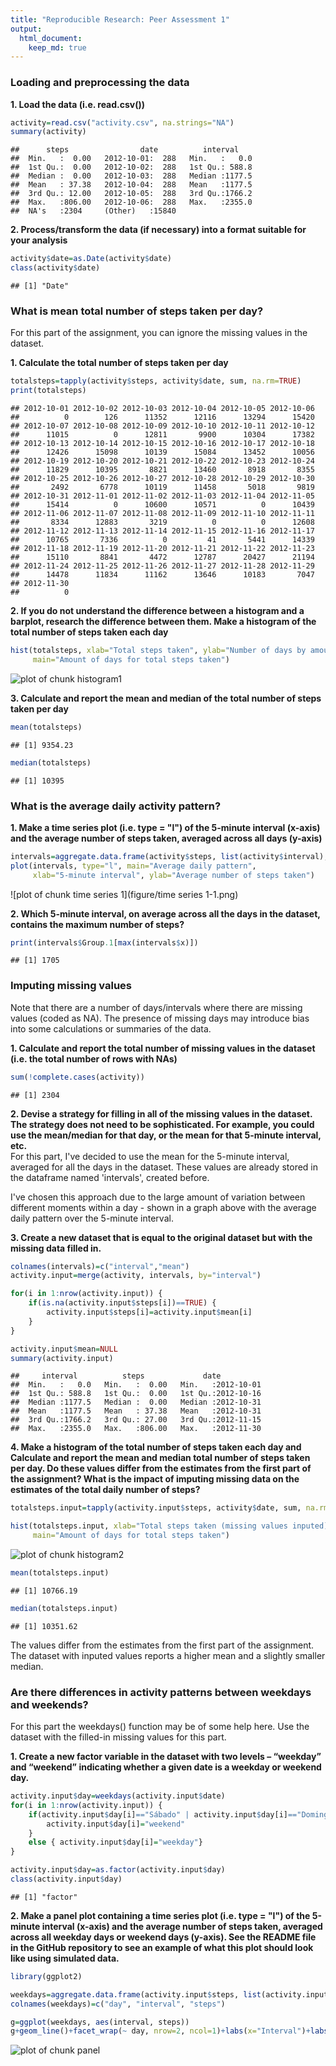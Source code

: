 ```yaml
---
title: "Reproducible Research: Peer Assessment 1"
output: 
  html_document: 
    keep_md: true
---
```


### Loading and preprocessing the data

**1. Load the data (i.e. read.csv())**


```r
activity=read.csv("activity.csv", na.strings="NA")
summary(activity)
```

```
##      steps                date          interval     
##  Min.   :  0.00   2012-10-01:  288   Min.   :   0.0  
##  1st Qu.:  0.00   2012-10-02:  288   1st Qu.: 588.8  
##  Median :  0.00   2012-10-03:  288   Median :1177.5  
##  Mean   : 37.38   2012-10-04:  288   Mean   :1177.5  
##  3rd Qu.: 12.00   2012-10-05:  288   3rd Qu.:1766.2  
##  Max.   :806.00   2012-10-06:  288   Max.   :2355.0  
##  NA's   :2304     (Other)   :15840
```

**2. Process/transform the data (if necessary) into a format suitable for your analysis**


```r
activity$date=as.Date(activity$date)
class(activity$date)
```

```
## [1] "Date"
```

### What is mean total number of steps taken per day?
For this part of the assignment, you can ignore the missing values in the dataset.

**1. Calculate the total number of steps taken per day**


```r
totalsteps=tapply(activity$steps, activity$date, sum, na.rm=TRUE)
print(totalsteps)
```

```
## 2012-10-01 2012-10-02 2012-10-03 2012-10-04 2012-10-05 2012-10-06 
##          0        126      11352      12116      13294      15420 
## 2012-10-07 2012-10-08 2012-10-09 2012-10-10 2012-10-11 2012-10-12 
##      11015          0      12811       9900      10304      17382 
## 2012-10-13 2012-10-14 2012-10-15 2012-10-16 2012-10-17 2012-10-18 
##      12426      15098      10139      15084      13452      10056 
## 2012-10-19 2012-10-20 2012-10-21 2012-10-22 2012-10-23 2012-10-24 
##      11829      10395       8821      13460       8918       8355 
## 2012-10-25 2012-10-26 2012-10-27 2012-10-28 2012-10-29 2012-10-30 
##       2492       6778      10119      11458       5018       9819 
## 2012-10-31 2012-11-01 2012-11-02 2012-11-03 2012-11-04 2012-11-05 
##      15414          0      10600      10571          0      10439 
## 2012-11-06 2012-11-07 2012-11-08 2012-11-09 2012-11-10 2012-11-11 
##       8334      12883       3219          0          0      12608 
## 2012-11-12 2012-11-13 2012-11-14 2012-11-15 2012-11-16 2012-11-17 
##      10765       7336          0         41       5441      14339 
## 2012-11-18 2012-11-19 2012-11-20 2012-11-21 2012-11-22 2012-11-23 
##      15110       8841       4472      12787      20427      21194 
## 2012-11-24 2012-11-25 2012-11-26 2012-11-27 2012-11-28 2012-11-29 
##      14478      11834      11162      13646      10183       7047 
## 2012-11-30 
##          0
```

**2. If you do not understand the difference between a histogram and a barplot, research the difference between them. Make a histogram of the total number of steps taken each day**


```r
hist(totalsteps, xlab="Total steps taken", ylab="Number of days by amount of steps",
     main="Amount of days for total steps taken")
```

![plot of chunk histogram1](figure/histogram1-1.png) 

**3. Calculate and report the mean and median of the total number of steps taken per day**


```r
mean(totalsteps)
```

```
## [1] 9354.23
```

```r
median(totalsteps)
```

```
## [1] 10395
```

### What is the average daily activity pattern? 
**1. Make a time series plot (i.e. type = "l") of the 5-minute interval (x-axis) and the average number of steps taken, averaged across all days (y-axis)**


```r
intervals=aggregate.data.frame(activity$steps, list(activity$interval), mean, na.rm=TRUE)
plot(intervals, type="l", main="Average daily pattern",
     xlab="5-minute interval", ylab="Average number of steps taken")
```

![plot of chunk time series 1](figure/time series 1-1.png) 

**2. Which 5-minute interval, on average across all the days in the dataset, contains the maximum number of steps?**


```r
print(intervals$Group.1[max(intervals$x)])
```

```
## [1] 1705
```

### Imputing missing values
Note that there are a number of days/intervals where there are missing values (coded as NA). The presence of missing days may introduce bias into some calculations or summaries of the data.

**1. Calculate and report the total number of missing values in the dataset (i.e. the total number of rows with NAs)**


```r
sum(!complete.cases(activity))
```

```
## [1] 2304
```

**2. Devise a strategy for filling in all of the missing values in the dataset. The strategy does not need to be sophisticated. For example, you could use the mean/median for that day, or the mean for that 5-minute interval, etc.**  
For this part, I've decided to use the mean for the 5-minute interval, averaged for all the days in the dataset. These values are already stored in the dataframe named 'intervals', created before.

I've chosen this approach due to the large amount of variation between different moments within a day - shown in a graph above with the average daily pattern over the 5-minute interval.

**3. Create a new dataset that is equal to the original dataset but with the missing data filled in.**


```r
colnames(intervals)=c("interval","mean")
activity.input=merge(activity, intervals, by="interval")

for(i in 1:nrow(activity.input)) {
    if(is.na(activity.input$steps[i])==TRUE) {
        activity.input$steps[i]=activity.input$mean[i]
    }
}

activity.input$mean=NULL
summary(activity.input)
```

```
##     interval          steps             date           
##  Min.   :   0.0   Min.   :  0.00   Min.   :2012-10-01  
##  1st Qu.: 588.8   1st Qu.:  0.00   1st Qu.:2012-10-16  
##  Median :1177.5   Median :  0.00   Median :2012-10-31  
##  Mean   :1177.5   Mean   : 37.38   Mean   :2012-10-31  
##  3rd Qu.:1766.2   3rd Qu.: 27.00   3rd Qu.:2012-11-15  
##  Max.   :2355.0   Max.   :806.00   Max.   :2012-11-30
```

**4. Make a histogram of the total number of steps taken each day and Calculate and report the mean and median total number of steps taken per day. Do these values differ from the estimates from the first part of the assignment? What is the impact of imputing missing data on the estimates of the total daily number of steps?**


```r
totalsteps.input=tapply(activity.input$steps, activity$date, sum, na.rm=TRUE)

hist(totalsteps.input, xlab="Total steps taken (missing values inputed)", ylab="Number of days by amount of steps",
     main="Amount of days for total steps taken")
```

![plot of chunk histogram2](figure/histogram2-1.png) 

```r
mean(totalsteps.input)
```

```
## [1] 10766.19
```

```r
median(totalsteps.input)
```

```
## [1] 10351.62
```

The values differ from the estimates from the first part of the assignment. The dataset with inputed values reports a higher mean and a slightly smaller median.

### Are there differences in activity patterns between weekdays and weekends?
For this part the weekdays() function may be of some help here. Use the dataset with the filled-in missing values for this part.

**1. Create a new factor variable in the dataset with two levels – “weekday” and “weekend” indicating whether a given date is a weekday or weekend day.**


```r
activity.input$day=weekdays(activity.input$date)
for(i in 1:nrow(activity.input)) {
    if(activity.input$day[i]=="Sábado" | activity.input$day[i]=="Domingo") { 
        activity.input$day[i]="weekend"
    }
    else { activity.input$day[i]="weekday"}
}

activity.input$day=as.factor(activity.input$day)
class(activity.input$day)
```

```
## [1] "factor"
```

**2. Make a panel plot containing a time series plot (i.e. type = "l") of the 5-minute interval (x-axis) and the average number of steps taken, averaged across all weekday days or weekend days (y-axis). See the README file in the GitHub repository to see an example of what this plot should look like using simulated data.**


```r
library(ggplot2)

weekdays=aggregate.data.frame(activity.input$steps, list(activity.input$day, activity.input$interval), mean)
colnames(weekdays)=c("day", "interval", "steps")

g=ggplot(weekdays, aes(interval, steps))
g+geom_line()+facet_wrap(~ day, nrow=2, ncol=1)+labs(x="Interval")+labs(y="Average number of steps")+labs(title="Patterns for weekdays and weekends")
```

![plot of chunk panel](figure/panel-1.png) 
